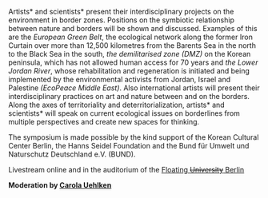 Artists\* and scientists\* present their interdisciplinary projects on the environment in border zones. Positions on the symbiotic relationship between nature and borders will be shown and discussed. Examples of this are the _European Green Belt_, the ecological network along the former Iron Curtain over more than 12,500 kilometres from the Barents Sea in the north to the Black Sea in the south, _the demilitarised zone (DMZ)_ on the Korean peninsula, which has not allowed human access for 70 years and _the Lower Jordan River_, whose rehabilitation and regeneration is initiated and being implemented by the environmental activists from Jordan, Israel and Palestine _(EcoPeace Middle East)_. Also international artists will present their interdisciplinary practices on art and nature between and on the borders. Along the axes of territoriality and deterritorialization, artists\* and scientists\* will speak on current ecological issues on borderlines from multiple perspectives and create new spaces for thinking.

The symposium is made possible by the kind support of the Korean Cultural Center Berlin, the Hanns Seidel Foundation and the Bund für Umwelt und Naturschutz Deutschland e.V. (BUND).

Livestream online and in the auditorium of the [Floating ~~University~~ Berlin](http://www.floatinguniversity.org/)

**Moderation by [Carola Uehlken](https://www.carolauehlken.com/)**
